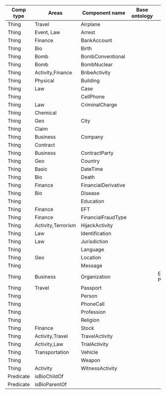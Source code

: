 | Comp type | Areas             | Component name      | Base ontology | Notes |
| --------- | ----------------- | ------------------- | ------------- | ----- |
| Thing     | Travel            | Airplane            | | |
| Thing     | Event, Law        | Arrest              | | |
| Thing     | Finance           | BankAccount         | | |
| Thing     | Bio               | Birth               | | |
| Thing     | Bomb              | BombConventional    | | |
| Thing     | Bomb              | BombNuclear         | | |
| Thing     | Activity,Finance  | BribeActivity       | | |
| Thing     | Physical          | Building            | | |
| Thing     | Law               | Case                | | |
| Thing     |                   | CellPhone           | | | 
| Thing     | Law               | CriminalCharge      | | |
| Thing     | Chemical          |                     | | |
| Thing     | Geo               | City                | | |
| Thing     | Claim             |                     | | | 
| Thing     | Business          | Company             | | |
| Thing     | Contract          |                     | | |
| Thing     | Business          | ContractParty       | | |
| Thing     | Geo               | Country             | | |
| Thing     | Basic             | DateTime            | | |
| Thing     | Bio               | Death               | | |
| Thing     | Finance           | FinancialDerivative | | |
| Thing     | Bio               | Disease             | | |
| Thing     |                   | Education           | | |
| Thing     | Finance           | EFT                 | | |
| Thing     | Finance           | FinancialFraudType  | | |
| Thing     | Activity,Terrorism| HijackActivity      | | |
| Thing     | Law               | Identification      | | |
| Thing     | Law               | Jurisdiction        | | |
| Thing     |                   | Language            | | |
| Thing     | Geo               | Location            | | |
| Thing     |                   | Message             | | |
| Thing     | Business          | Organization        | | E.g., Political,Religion,Social |
| Thing     | Travel            | Passport            | | |
| Thing     |                   | Person              | | |
| Thing     |                   | PhoneCall           | | |
| Thing     |                   | Profession          | | |
| Thing     |                   | Religion            | | |
| Thing     | Finance           | Stock               | | |
| Thing     | Activity,Travel   | TravelActivity      | | |
| Thing     | Activity,Law      | TrialActivity       | | |
| Thing     | Transportation    | Vehicle             | | |
| Thing     |                   | Weapon              | | |
| Thing     | Activity          | WitnessActivity     | | |
| Predicate | isBioChildOf      |                     | | |
| Predicate | isBioParentOf     |                     | | |
 
